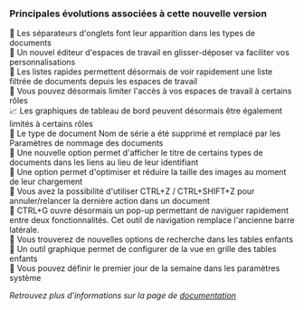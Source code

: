 ### Principales évolutions associées à cette nouvelle version

🚀 Les séparateurs d'onglets font leur apparition dans les types de documents  
🚀 Un nouvel éditeur d'espaces de travail en glisser-déposer va faciliter vos personnalisations  
🚀 Les listes rapides permettent désormais de voir rapidement une liste filtrée de documents depuis les espaces de travail  
🚀 Vous pouvez désormais limiter l'accès à vos espaces de travail à certains rôles  
📈 Les graphiques de tableau de bord peuvent désormais être également limités à certains rôles  
📄 Le type de document Nom de série a été supprimé et remplacé par les Paramètres de nommage des documents  
📄 Une nouvelle option permet d'afficher le titre de certains types de documents dans les liens au lieu de leur identifiant  
📄 Une option permet d'optimiser et réduire la taille des images au moment de leur chargement  
🚀 Vous avez la possibilité d'utiliser CTRL+Z / CTRL+SHIFT+Z pour annuler/relancer la dernière action dans un document  
🚀 CTRL+G ouvre désormais un pop-up permettant de naviguer rapidement entre deux fonctionnalités. Cet outil de navigation remplace l'ancienne barre latérale.  
🚀 Vous trouverez de nouvelles options de recherche dans les tables enfants  
🚀 Un outil graphique permet de configurer de la vue en grille des tables enfants  
📄 Vous pouvez définir le premier jour de la semaine dans les paramètres système  

*Retrouvez plus d'informations sur la page de <a href="https://doc.dokos.io/fr/versions/v3_0_0" target="_blank">documentation</a>*
